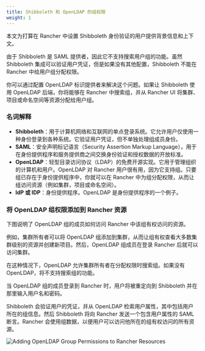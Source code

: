 ```yaml
---
title: Shibboleth 和 OpenLDAP 的组权限
weight: 1
---
```


本文为打算在 Rancher 中设置 Shibboleth 身份验证的用户提供背景信息和上下文。

由于 Shibboleth 是 SAML 提供者，因此它不支持搜索用户组的功能。虽然 Shibboleth 集成可以验证用户凭证，但是如果没有其他配置，Shibboleth 不能在 Rancher 中给用户组分配权限。

你可以通过配置 OpenLDAP 标识提供者来解决这个问题。如果让 Shibboleth 使用 OpenLDAP 后端，你将能够在 Rancher 中搜索组，并从 Rancher UI 将集群、项目或命名空间等资源分配给用户组。

### 名词解释

- **Shibboleth**：用于计算机网络和互联网的单点登录系统。它允许用户仅使用一种身份登录到各种系统。它验证用户凭证，但不单独处理组成员身份。
- **SAML**：安全声明标记语言（Security Assertion Markup Language），用于在身份提供程序和服务提供商之间交换身份验证和授权数据的开放标准。
- **OpenLDAP**：轻型目录访问协议（LDAP）的免费开源实现。它用于管理组织的计算机和用户。OpenLDAP 对 Rancher 用户很有用，因为它支持组。只要组已存在于身份提供程序中，你就可以在 Rancher 中为组分配权限，从而让组访问资源（例如集群，项目或命名空间）。
- **IdP 或 IDP**：身份提供程序。OpenLDAP 是身份提供程序的一个例子。

### 将 OpenLDAP 组权限添加到 Rancher 资源

下图说明了 OpenLDAP 组的成员如何访问 Rancher 中该组有权访问的资源。

例如，集群所有者可以将 OpenLDAP 组添加到集群，从而让组有权查看大多数集群级别的资源并创建新项目。然后，OpenLDAP 组成员在登录 Rancher 后就可以访问集群。

在这种情况下，OpenLDAP 允许集群所有者在分配权限时搜索组。如果没有 OpenLDAP，将不支持搜索组的功能。

当 OpenLDAP 组的成员登录到 Rancher 时，用户将被重定向到 Shibboleth 并在那里输入用户名和密码。

Shibboleth 会验证用户的凭证，并从 OpenLDAP 检索用户属性，其中包括用户所在的组信息。然后 Shibboleth 将向 Rancher 发送一个包含用户属性的 SAML 断言。Rancher 会使用组数据，以便用户可以访问他所在的组有权访问的所有资源。

![Adding OpenLDAP Group Permissions to Rancher Resources]({{<baseurl>}}/img/rancher/shibboleth-with-openldap-groups.svg)
